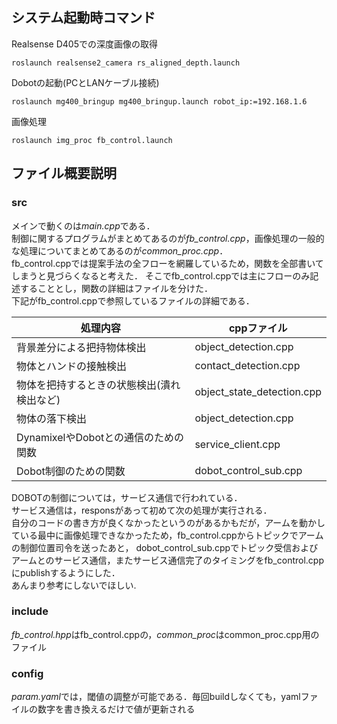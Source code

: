 ## システム起動時コマンド

Realsense D405での深度画像の取得
```
roslaunch realsense2_camera rs_aligned_depth.launch
```

Dobotの起動(PCとLANケーブル接続)
```
roslaunch mg400_bringup mg400_bringup.launch robot_ip:=192.168.1.6

```

画像処理
```
roslaunch img_proc fb_control.launch

```

## ファイル概要説明
### src
メインで動くのは*main.cpp*である．  
制御に関するプログラムがまとめてあるのが*fb_control.cpp*，画像処理の一般的な処理についてまとめてあるのが*common_proc.cpp*．  
fb_control.cppでは提案手法の全フローを網羅しているため，関数を全部書いてしまうと見づらくなると考えた．
そこでfb_control.cppでは主にフローのみ記述することとし，関数の詳細はファイルを分けた．  
下記がfb_control.cppで参照しているファイルの詳細である．  

| 処理内容  | cppファイル |
| ------------- | ------------- |
| 背景差分による把持物体検出  | object_detection.cpp  |
| 物体とハンドの接触検出  | contact_detection.cpp  |
| 物体を把持するときの状態検出(潰れ検出など)  | object_state_detection.cpp  |
| 物体の落下検出  | object_detection.cpp  |
| DynamixelやDobotとの通信のための関数  | service_client.cpp  |
| Dobot制御のための関数  | dobot_control_sub.cpp  |

DOBOTの制御については，サービス通信で行われている．  
サービス通信は，responsがあって初めて次の処理が実行される．  
自分のコードの書き方が良くなかったというのがあるかもだが，アームを動かしている最中に画像処理できなかったため，fb_control.cppからトピックでアームの制御位置司令を送ったあと，
dobot_control_sub.cppでトピック受信およびアームとのサービス通信，またサービス通信完了のタイミングをfb_control.cppにpublishするようにした．  
あんまり参考にしないでほしい.  

### include
*fb_control.hpp*はfb_control.cppの，*common_proc*はcommon_proc.cpp用のファイル

### config
*param.yaml*では，閾値の調整が可能である．毎回buildしなくても，yamlファイルの数字を書き換えるだけで値が更新される